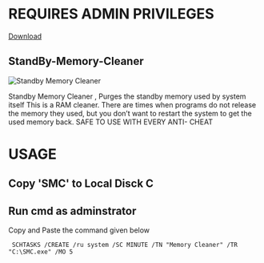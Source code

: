 # REQUIRES ADMIN PRIVILEGES
[Download](https://github.com/shirkeharsh/StandBy-Memory-Cleaner/releases/download/SMC/SMC.exe)
## StandBy-Memory-Cleaner
![Standby Memory Cleaner](https://media.discordapp.net/attachments/641599568743628822/931596622708748299/PinClipart.com_good-memory-clipart_3914364.png?width=635&height=499)

Standby Memory Cleaner , Purges the standby memory used by system itself 
This is a RAM cleaner. There are times when programs do not release the memory they used,
but you don’t want to restart the system to get the used memory back.
SAFE TO USE WITH EVERY ANTI- CHEAT 

# USAGE
## Copy 'SMC' to Local Disck C
## Run cmd as adminstrator
Copy and Paste the command given below

``` SCHTASKS /CREATE /ru system /SC MINUTE /TN "Memory Cleaner" /TR "C:\SMC.exe" /MO 5```
